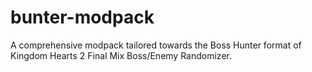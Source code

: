 # bunter-modpack
A comprehensive modpack tailored towards the Boss Hunter format of Kingdom Hearts 2 Final Mix Boss/Enemy Randomizer. 
